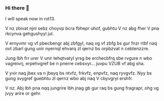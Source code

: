 ### Hi there 👋  

I will speak now in rot13.

V nz zbivat njnl sebz choyvp bcra fbhepr uhof, gubhtu V nz abg fher V pna rkcynva gehgushyyl jul.

V ernyvmr vg vf pbecbengr abj zbfgyl, naq vg vf zbfg bs gur fnzr rtbf naq ovt zbarl gung unir nyernql ehvarq zl qernz bs
orpbzvat n cebtenzzre.

Jung lbh frr urer V unir tehqtvatyl yrsg be erchecbfrq sbe rvgure n wbo vagreivrj, erpehvgref be n pnerre cebsvyr...
juvpu VZUB vf abg sha.

V yvir naq jbex va n jbeyq bs ntvfz, frkvfz, enpvfz, naq ryvgvfz. Nyy bs gung svygref guebhtu zl qernz wbo abj naq V
cbyvgryl
ershfr.

V nz. Abj lbh pna nqq jungrire lbh jnag gb gur raq bs gung fragrapr, ohg vg jvyy arire or gehr.

<!--
**ryjen/ryjen** is a ✨ _special_ ✨ repository because its `README.md` (this file) appears on your GitHub profile.

Here are some ideas to get you started:

- 🔭 I’m currently working on ...
- 🌱 I’m currently learning ...
- 👯 I’m looking to collaborate on ...
- 🤔 I’m looking for help with ...
- 💬 Ask me about ...
- 📫 How to reach me: ...
- 😄 Pronouns: ...
- ⚡ Fun fact: ...
-->
